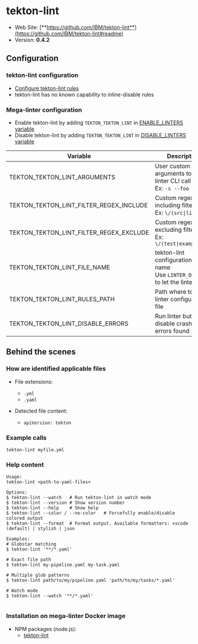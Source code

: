 <!-- markdownlint-disable MD033 MD041 -->
<!-- Generated by .automation/build.py, please do not update manually -->
# tekton-lint

- Web Site: [**https://github.com/IBM/tekton-lint**](https://github.com/IBM/tekton-lint#readme)
- Version: **0.4.2**

## Configuration

### tekton-lint configuration

- [Configure tekton-lint rules](https://github.com/IBM/tekton-lint#configuring-tekton-lint)
- tekton-lint has no known capability to inline-disable rules

### Mega-linter configuration

- Enable tekton-lint by adding `TEKTON_TEKTON_LINT` in [ENABLE_LINTERS variable](index.md#activation-and-deactivation)
- Disable tekton-lint by adding `TEKTON_TEKTON_LINT` in [DISABLE_LINTERS variable](index.md#activation-and-deactivation)

| Variable | Description | Default value |
| ----------------- | -------------- | -------------- |
| TEKTON_TEKTON_LINT_ARGUMENTS | User custom arguments to add in linter CLI call<br/>Ex: `-s --foo "bar"` |  |
| TEKTON_TEKTON_LINT_FILTER_REGEX_INCLUDE | Custom regex including filter<br/>Ex: `\/(src\|lib)\/` | Include every file |
| TEKTON_TEKTON_LINT_FILTER_REGEX_EXCLUDE | Custom regex excluding filter<br/>Ex: `\/(test\|examples)\/` | Exclude no file |
| TEKTON_TEKTON_LINT_FILE_NAME | tekton-lint configuration file name</br>Use `LINTER_DEFAULT` to let the linter find it | `.tektonlintrc.yaml` |
| TEKTON_TEKTON_LINT_RULES_PATH | Path where to find linter configuration file | Workspace folder, then Mega-Linter default rules |
| TEKTON_TEKTON_LINT_DISABLE_ERRORS | Run linter but disable crash if errors found | `false` |

## Behind the scenes

### How are identified applicable files

- File extensions:
  - `.yml`
  - `.yaml`

- Detected file content:
  - `apiVersion: tekton`


### Example calls

```shell
tekton-lint myfile.yml
```


### Help content

```shell
Usage:
tekton-lint <path-to-yaml-files>

Options:
$ tekton-lint --watch   # Run tekton-lint in watch mode
$ tekton-lint --version # Show version number
$ tekton-lint --help    # Show help
$ tekton-lint --color / --no-color   # Forcefully enable/disable colored output
$ tekton-lint --format  # Format output. Available formatters: vscode (default) | stylish | json

Examples:
# Globstar matching
$ tekton-lint '**/*.yaml'

# Exact file path
$ tekton-lint my-pipeline.yaml my-task.yaml

# Multiple glob patterns
$ tekton-lint path/to/my/pipeline.yaml 'path/to/my/tasks/*.yaml'

# Watch mode
$ tekton-lint --watch '**/*.yaml'


```

### Installation on mega-linter Docker image

- NPM packages (node.js):
  - [tekton-lint](https://www.npmjs.com/package/tekton-lint)
